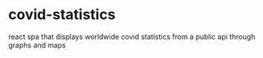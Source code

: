 # covid-statistics

react spa that displays worldwide covid statistics from a public api through graphs and maps
